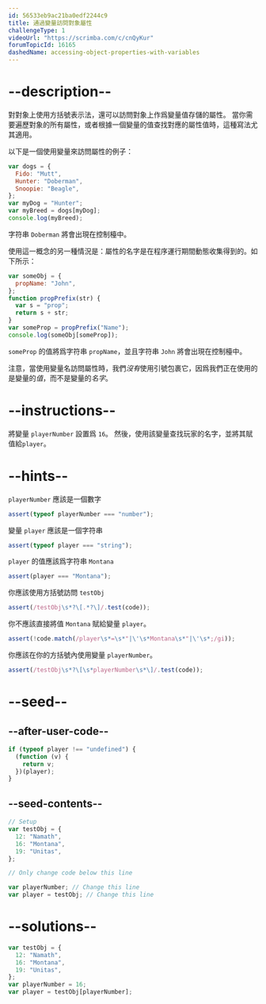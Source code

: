```yaml
---
id: 56533eb9ac21ba0edf2244c9
title: 通過變量訪問對象屬性
challengeType: 1
videoUrl: "https://scrimba.com/c/cnQyKur"
forumTopicId: 16165
dashedName: accessing-object-properties-with-variables
---
```


# --description--

對對象上使用方括號表示法，還可以訪問對象上作爲變量值存儲的屬性。 當你需要遍歷對象的所有屬性，或者根據一個變量的值查找對應的屬性值時，這種寫法尤其適用。

以下是一個使用變量來訪問屬性的例子：

```js
var dogs = {
  Fido: "Mutt",
  Hunter: "Doberman",
  Snoopie: "Beagle",
};
var myDog = "Hunter";
var myBreed = dogs[myDog];
console.log(myBreed);
```

字符串 `Doberman` 將會出現在控制檯中。

使用這一概念的另一種情況是：屬性的名字是在程序運行期間動態收集得到的。如下所示：

```js
var someObj = {
  propName: "John",
};
function propPrefix(str) {
  var s = "prop";
  return s + str;
}
var someProp = propPrefix("Name");
console.log(someObj[someProp]);
```

`someProp` 的值將爲字符串 `propName`，並且字符串 `John` 將會出現在控制檯中。

注意，當使用變量名訪問屬性時，我們*沒有*使用引號包裹它，因爲我們正在使用的是變量的*值*，而不是變量的*名字*。

# --instructions--

將變量 `playerNumber` 設置爲 `16`。 然後，使用該變量查找玩家的名字，並將其賦值給`player`。

# --hints--

`playerNumber` 應該是一個數字

```js
assert(typeof playerNumber === "number");
```

變量 `player` 應該是一個字符串

```js
assert(typeof player === "string");
```

`player` 的值應該爲字符串 `Montana`

```js
assert(player === "Montana");
```

你應該使用方括號訪問 `testObj`

```js
assert(/testObj\s*?\[.*?\]/.test(code));
```

你不應該直接將值 `Montana` 賦給變量 `player`。

```js
assert(!code.match(/player\s*=\s*"|\'\s*Montana\s*"|\'\s*;/gi));
```

你應該在你的方括號內使用變量 `playerNumber`。

```js
assert(/testObj\s*?\[\s*playerNumber\s*\]/.test(code));
```

# --seed--

## --after-user-code--

```js
if (typeof player !== "undefined") {
  (function (v) {
    return v;
  })(player);
}
```

## --seed-contents--

```js
// Setup
var testObj = {
  12: "Namath",
  16: "Montana",
  19: "Unitas",
};

// Only change code below this line

var playerNumber; // Change this line
var player = testObj; // Change this line
```

# --solutions--

```js
var testObj = {
  12: "Namath",
  16: "Montana",
  19: "Unitas",
};
var playerNumber = 16;
var player = testObj[playerNumber];
```
